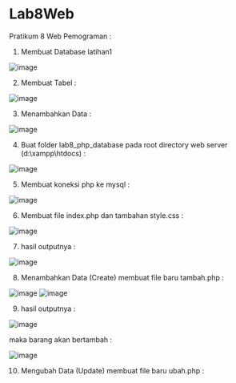 # Lab8Web

Pratikum 8 Web Pemograman :

1. Membuat Database latihan1

![image](https://user-images.githubusercontent.com/85074523/120114668-197d4680-c135-11eb-9687-c0f4ec22de72.png)

2. Membuat Tabel :

![image](https://user-images.githubusercontent.com/85074523/120114688-3285f780-c135-11eb-8733-240968da128d.png)

3. Menambahkan Data :

![image](https://user-images.githubusercontent.com/85074523/120114718-5c3f1e80-c135-11eb-99e2-9a7e6af1f82e.png)

4. Buat folder lab8_php_database pada root directory web server (d:\xampp\htdocs) :

![image](https://user-images.githubusercontent.com/85074523/120114844-e2f3fb80-c135-11eb-8682-1a2b42db199e.png)

5. Membuat koneksi php ke mysql :

![image](https://user-images.githubusercontent.com/85074523/120114912-38c8a380-c136-11eb-9052-8cd39923c68f.png)

6. Membuat file index.php dan tambahan style.css :

![image](https://user-images.githubusercontent.com/85074523/120115946-a1b21a80-c13a-11eb-87d6-788501fda548.png)

7. hasil outputnya :

![image](https://user-images.githubusercontent.com/85074523/120115526-e8067a00-c138-11eb-9cc8-1d9d5d7996e3.png)

8. Menambahkan Data (Create) membuat file baru tambah.php :

![image](https://user-images.githubusercontent.com/85074523/120117260-18521680-c141-11eb-83bc-a455bfc356c5.png)
![image](https://user-images.githubusercontent.com/85074523/120117627-f48fd000-c142-11eb-8463-0e862a0ef6dc.png)

9. hasil outputnya :

![image](https://user-images.githubusercontent.com/85074523/120117689-37ea3e80-c143-11eb-9484-f6be6985a22a.png)
 
 maka barang akan bertambah :

![image](https://user-images.githubusercontent.com/85074523/120117729-767ff900-c143-11eb-99a4-e5b47f9c2cd6.png)

10. Mengubah Data (Update) membuat file baru ubah.php :

